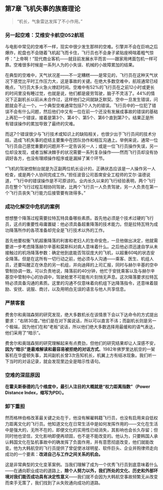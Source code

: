 ## 第7章 飞机失事的族裔理论

> “机长，气象雷达发挥了不小作用。”

### 另一起空难：艾维安卡航空052航班

与电影中常见的空难不一样，现实中很少发生那样的空难。引擎并不会在巨响之后爆炸，舵盘也不会随着飞机起飞而卡住，飞行员也不会身子紧贴座椅喘着粗气惊呼：“上帝啊！”现代商业客机——就目前发展水平而言——跟家用烤面包机一样可靠。空难很多时候是一系列人为的小失误、机械的小故障累加的结果。

在典型的空难中，天气状况差——不一定糟糕——是常见的，飞行员在这种天气状况下感觉比平时工作压力大，这是事故的关键。在绝大多数空难中，航班通常已经晚点，飞行员大多火急火燎赶时间。空难中有52%的飞行员在之前12小时或更长的时间里没有睡过觉，也就是说，他们都是疲劳驾驶，脑子不灵活了。44%的情况下正副机长以前从未合作过，这样他们之间就缺乏默契。空中一旦发生错误，问题就会不止一个。一个典型空难通常包括7个人为的错误。飞行员中的一位犯了错误不会有什么问题，然后他们中又有一位在前一个还没有发展成事故的错误的基础上再犯一个错误，接着是第3个、第4个、第5个、第6个直到第7个。结果正是所有错误操作的累加导致了最终的灾难。

而这7个错误很少与飞行技术或知识上的缺陷相关，也很少出于飞行员间的技术分歧。造成飞机失事的症结主要集中在团队协作和相互沟通上。举例来说，通常一位飞行员自己感觉重要的问题并不一定告诉另一人；或是一位飞行员操作失误，另一位却没发现，或者当解决棘手的状况需要一系列复杂操作——然而飞行员却没有协调好各方，也没有理顺操作程序或是漏掉了某个环节。

“飞机的驾驶控制台就是为正副两位机长设计的，正确状态应该是一人操作另一人检查，或是两个人协同完成工作。”担任波音公司首席安全工程师的艾尔·温德说道，“飞行中的错误操作是不可原谅的。业内长久以来的飞行经验表明，两个飞行员在整个飞行过程互相协同驾驶，比两个飞行员一人负责驾驶，另一人负责在第一个飞行员丧失飞行能力后接管要有效得多。”

### 成功化解空中危机的案例

想想整个降落过程需要拉特瓦特具备哪些素质。首先他必须是个技术过硬的飞行员，这点的重要性毋庸置疑：他必须具备超重降落的技术能力。但是拉特瓦特为成功降落所作的各项准备却完全是飞行技术以外的工作。

首先他要权衡飞机超重降落的利害和老妇人的生命安危，一旦他做出决定，他就需要进一步考虑降落赫尔辛基和莫斯科对病人意味着什么。之后他必须迅速自学从未接触过的机场降落参数：确定他到底能否驾驭庞大的飞机，以超重60吨的状态安全降落。但是在这所有一切行动之前，他必须与人沟通——乘客、医生、机组人员，还要叫醒正在休息的另一机组，并向迪拜的上司汇报，同时与赫尔辛基的空中管制协调一致。可以负责地说，降落前的40分钟，他忙于安抚乘客以及与赫尔辛基空中管制中心的协调中，驾驶舱里不可能有片刻悄无声息。这次降落要求拉特瓦特必须具备沟通的素质。这里的沟通不仅意味着向机组下达降落指令，还意味着鼓励、安抚、说服、商讨，以及用明白无误的语言与他人共享信息。

### 严禁客套

费舍尔和奥瑞森努的研究发现，绝大多数机长在该情景下会以下达命令的方式提出要求：“右转30度。”他们是在对下属说话，所以可以直言不讳；而副机长则是另一个极端，因为他们在和“老板”说话，所以他们绝大多数选择用最缓和的语气表达，他们采用了“暗示”。

费舍尔和奥瑞森努的研究理解起来有点费劲，但他们的研究结果却让人深感不安，**因为“暗示”是最难解读和最容易被拒绝的对话方式**。1982年佛罗里达航空的一架客机在华盛顿失事，其间副机长曾3次告知机长，机翼上方有结冰现象。我们听一下当时的对话记录，就会发现里边全是暗示性语句。

### 空难的深层原因

**在霍夫斯泰德的几个维度中，最引人注目的大概就是“权力距离指数”（Power Distance Index，缩写为PDI）。**

### 卸下重担

然而格林伯格改革最关键之处在于，他没有解雇韩籍飞行员，也没有启用来自低权力距离文化的飞行员。他知道文化在日常生活中是如何发挥作用的——文化在生活中是强大的，无所不在的，即便文化的实用性已经消失，其影响也会长久存留；但同时他也坚信，文化影响即便再顽固，也不是不能改变的。他认为，只要韩国人承认韩国文化在坠机事故中的确发挥了负面作用，并有意愿彻底改变，他们就能改变。他为大韩航空的飞行员提供了曾促使冰球明星、软件巨头、企业并购律师走向成功的一个要素：**改进自己与工作之间关系的机会。**

这是非常典型的文化变革案例。当我们理解了成为一个优秀飞行员到底意味着什么——在通向职业成功的道路上，**除个人努力以外，我们所处的文化、历史和外部环境对我们能否成功具有决定性意义**——我们就不会因为大韩航空事故频繁无从改变而束手无策了，我们找到了从失败通向成功的道路。